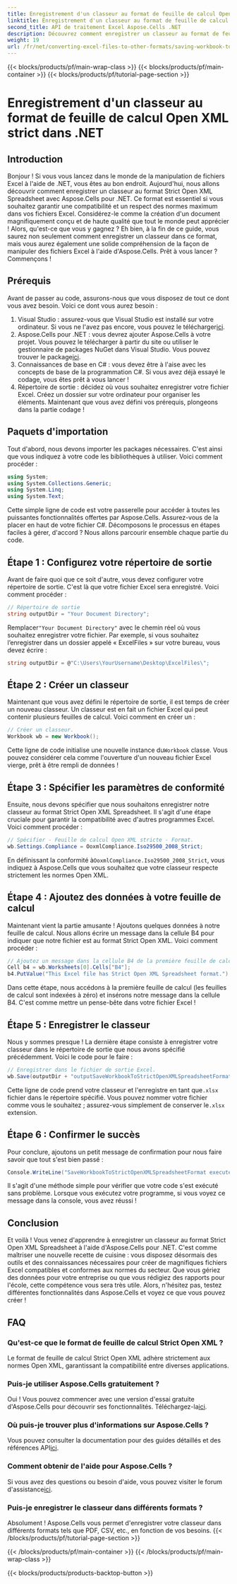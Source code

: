 ```yaml
---
title: Enregistrement d'un classeur au format de feuille de calcul Open XML strict dans .NET
linktitle: Enregistrement d'un classeur au format de feuille de calcul Open XML strict dans .NET
second_title: API de traitement Excel Aspose.Cells .NET
description: Découvrez comment enregistrer un classeur au format de feuille de calcul Strict Open XML à l'aide d'Aspose.Cells pour .NET dans ce didacticiel détaillé.
weight: 19
url: /fr/net/converting-excel-files-to-other-formats/saving-workbook-to-strict-open-xml-spreadsheet-format/
---
```


{{< blocks/products/pf/main-wrap-class >}}
{{< blocks/products/pf/main-container >}}
{{< blocks/products/pf/tutorial-page-section >}}

# Enregistrement d'un classeur au format de feuille de calcul Open XML strict dans .NET

## Introduction
Bonjour ! Si vous vous lancez dans le monde de la manipulation de fichiers Excel à l'aide de .NET, vous êtes au bon endroit. Aujourd'hui, nous allons découvrir comment enregistrer un classeur au format Strict Open XML Spreadsheet avec Aspose.Cells pour .NET. Ce format est essentiel si vous souhaitez garantir une compatibilité et un respect des normes maximum dans vos fichiers Excel. Considérez-le comme la création d'un document magnifiquement conçu et de haute qualité que tout le monde peut apprécier !
Alors, qu'est-ce que vous y gagnez ? Eh bien, à la fin de ce guide, vous saurez non seulement comment enregistrer un classeur dans ce format, mais vous aurez également une solide compréhension de la façon de manipuler des fichiers Excel à l'aide d'Aspose.Cells. Prêt à vous lancer ? Commençons !
## Prérequis
Avant de passer au code, assurons-nous que vous disposez de tout ce dont vous avez besoin. Voici ce dont vous aurez besoin :
1.  Visual Studio : assurez-vous que Visual Studio est installé sur votre ordinateur. Si vous ne l'avez pas encore, vous pouvez le télécharger[ici](https://visualstudio.microsoft.com/).
2.  Aspose.Cells pour .NET : vous devrez ajouter Aspose.Cells à votre projet. Vous pouvez le télécharger à partir du site ou utiliser le gestionnaire de packages NuGet dans Visual Studio. Vous pouvez trouver le package[ici](https://releases.aspose.com/cells/net/).
3. Connaissances de base en C# : vous devez être à l'aise avec les concepts de base de la programmation C#. Si vous avez déjà essayé le codage, vous êtes prêt à vous lancer !
4. Répertoire de sortie : décidez où vous souhaitez enregistrer votre fichier Excel. Créez un dossier sur votre ordinateur pour organiser les éléments.
Maintenant que vous avez défini vos prérequis, plongeons dans la partie codage !
## Paquets d'importation
Tout d'abord, nous devons importer les packages nécessaires. C'est ainsi que vous indiquez à votre code les bibliothèques à utiliser. Voici comment procéder :
```csharp
using System;
using System.Collections.Generic;
using System.Linq;
using System.Text;
```
Cette simple ligne de code est votre passerelle pour accéder à toutes les puissantes fonctionnalités offertes par Aspose.Cells. Assurez-vous de la placer en haut de votre fichier C#. 
Décomposons le processus en étapes faciles à gérer, d'accord ? Nous allons parcourir ensemble chaque partie du code.
## Étape 1 : Configurez votre répertoire de sortie
Avant de faire quoi que ce soit d'autre, vous devez configurer votre répertoire de sortie. C'est là que votre fichier Excel sera enregistré. Voici comment procéder :
```csharp
// Répertoire de sortie
string outputDir = "Your Document Directory";
```
 Remplacer`"Your Document Directory"` avec le chemin réel où vous souhaitez enregistrer votre fichier. Par exemple, si vous souhaitez l’enregistrer dans un dossier appelé « ExcelFiles » sur votre bureau, vous devez écrire :
```csharp
string outputDir = @"C:\Users\YourUsername\Desktop\ExcelFiles\";
```
## Étape 2 : Créer un classeur
Maintenant que vous avez défini le répertoire de sortie, il est temps de créer un nouveau classeur. Un classeur est en fait un fichier Excel qui peut contenir plusieurs feuilles de calcul. Voici comment en créer un :
```csharp
// Créer un classeur.
Workbook wb = new Workbook();
```
 Cette ligne de code initialise une nouvelle instance du`Workbook` classe. Vous pouvez considérer cela comme l'ouverture d'un nouveau fichier Excel vierge, prêt à être rempli de données !
## Étape 3 : Spécifier les paramètres de conformité
Ensuite, nous devons spécifier que nous souhaitons enregistrer notre classeur au format Strict Open XML Spreadsheet. Il s'agit d'une étape cruciale pour garantir la compatibilité avec d'autres programmes Excel. Voici comment procéder :
```csharp
// Spécifier - Feuille de calcul Open XML stricte - Format.
wb.Settings.Compliance = OoxmlCompliance.Iso29500_2008_Strict;
```
 En définissant la conformité à`OoxmlCompliance.Iso29500_2008_Strict`, vous indiquez à Aspose.Cells que vous souhaitez que votre classeur respecte strictement les normes Open XML.
## Étape 4 : Ajoutez des données à votre feuille de calcul
Maintenant vient la partie amusante ! Ajoutons quelques données à notre feuille de calcul. Nous allons écrire un message dans la cellule B4 pour indiquer que notre fichier est au format Strict Open XML. Voici comment procéder :
```csharp
// Ajoutez un message dans la cellule B4 de la première feuille de calcul.
Cell b4 = wb.Worksheets[0].Cells["B4"];
b4.PutValue("This Excel file has Strict Open XML Spreadsheet format.");
```
Dans cette étape, nous accédons à la première feuille de calcul (les feuilles de calcul sont indexées à zéro) et insérons notre message dans la cellule B4. C'est comme mettre un pense-bête dans votre fichier Excel !
## Étape 5 : Enregistrer le classeur
Nous y sommes presque ! La dernière étape consiste à enregistrer votre classeur dans le répertoire de sortie que nous avons spécifié précédemment. Voici le code pour le faire :
```csharp
// Enregistrer dans le fichier de sortie Excel.
wb.Save(outputDir + "outputSaveWorkbookToStrictOpenXMLSpreadsheetFormat.xlsx", SaveFormat.Xlsx);
```
 Cette ligne de code prend votre classeur et l'enregistre en tant que`.xlsx` fichier dans le répertoire spécifié. Vous pouvez nommer votre fichier comme vous le souhaitez ; assurez-vous simplement de conserver le`.xlsx` extension.
## Étape 6 : Confirmer le succès
Pour conclure, ajoutons un petit message de confirmation pour nous faire savoir que tout s'est bien passé :
```csharp
Console.WriteLine("SaveWorkbookToStrictOpenXMLSpreadsheetFormat executed successfully.");
```
Il s'agit d'une méthode simple pour vérifier que votre code s'est exécuté sans problème. Lorsque vous exécutez votre programme, si vous voyez ce message dans la console, vous avez réussi !
## Conclusion
Et voilà ! Vous venez d'apprendre à enregistrer un classeur au format Strict Open XML Spreadsheet à l'aide d'Aspose.Cells pour .NET. C'est comme maîtriser une nouvelle recette de cuisine : vous disposez désormais des outils et des connaissances nécessaires pour créer de magnifiques fichiers Excel compatibles et conformes aux normes du secteur.
Que vous gériez des données pour votre entreprise ou que vous rédigiez des rapports pour l'école, cette compétence vous sera très utile. Alors, n'hésitez pas, testez différentes fonctionnalités dans Aspose.Cells et voyez ce que vous pouvez créer !
## FAQ
### Qu'est-ce que le format de feuille de calcul Strict Open XML ?
Le format de feuille de calcul Strict Open XML adhère strictement aux normes Open XML, garantissant la compatibilité entre diverses applications.
### Puis-je utiliser Aspose.Cells gratuitement ?
 Oui ! Vous pouvez commencer avec une version d'essai gratuite d'Aspose.Cells pour découvrir ses fonctionnalités. Téléchargez-la[ici](https://releases.aspose.com/).
### Où puis-je trouver plus d'informations sur Aspose.Cells ?
 Vous pouvez consulter la documentation pour des guides détaillés et des références API[ici](https://reference.aspose.com/cells/net/).
### Comment obtenir de l'aide pour Aspose.Cells ?
 Si vous avez des questions ou besoin d'aide, vous pouvez visiter le forum d'assistance[ici](https://forum.aspose.com/c/cells/9).
### Puis-je enregistrer le classeur dans différents formats ?
Absolument ! Aspose.Cells vous permet d'enregistrer votre classeur dans différents formats tels que PDF, CSV, etc., en fonction de vos besoins.
{{< /blocks/products/pf/tutorial-page-section >}}

{{< /blocks/products/pf/main-container >}}
{{< /blocks/products/pf/main-wrap-class >}}

{{< blocks/products/products-backtop-button >}}
